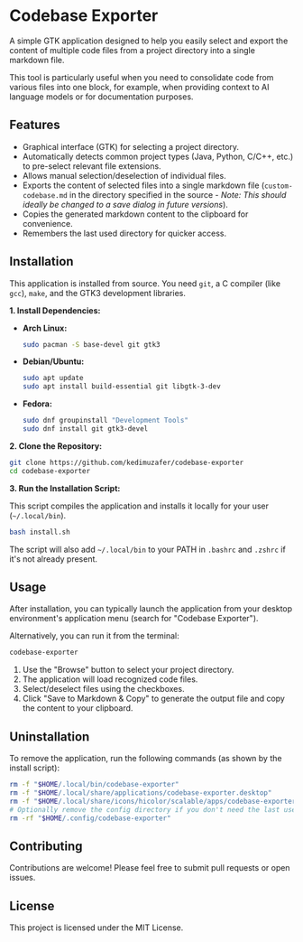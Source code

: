 # Codebase Exporter

A simple GTK application designed to help you easily select and export the content of multiple code files from a project directory into a single markdown file.

This tool is particularly useful when you need to consolidate code from various files into one block, for example, when providing context to AI language models or for documentation purposes.

## Features

*   Graphical interface (GTK) for selecting a project directory.
*   Automatically detects common project types (Java, Python, C/C++, etc.) to pre-select relevant file extensions.
*   Allows manual selection/deselection of individual files.
*   Exports the content of selected files into a single markdown file (`custom-codebase.md` in the directory specified in the source - *Note: This should ideally be changed to a save dialog in future versions*).
*   Copies the generated markdown content to the clipboard for convenience.
*   Remembers the last used directory for quicker access.

## Installation

This application is installed from source. You need `git`, a C compiler (like `gcc`), `make`, and the GTK3 development libraries.

**1. Install Dependencies:**

*   **Arch Linux:**
    ```bash
    sudo pacman -S base-devel git gtk3
    ```
*   **Debian/Ubuntu:**
    ```bash
    sudo apt update
    sudo apt install build-essential git libgtk-3-dev
    ```
*   **Fedora:**
    ```bash
    sudo dnf groupinstall "Development Tools"
    sudo dnf install git gtk3-devel
    ```

**2. Clone the Repository:**

```bash
git clone https://github.com/kedimuzafer/codebase-exporter
cd codebase-exporter
```

**3. Run the Installation Script:**

This script compiles the application and installs it locally for your user (`~/.local/bin`).

```bash
bash install.sh
```

The script will also add `~/.local/bin` to your PATH in `.bashrc` and `.zshrc` if it's not already present.

## Usage

After installation, you can typically launch the application from your desktop environment's application menu (search for "Codebase Exporter").

Alternatively, you can run it from the terminal:

```bash
codebase-exporter
```

1.  Use the "Browse" button to select your project directory.
2.  The application will load recognized code files.
3.  Select/deselect files using the checkboxes.
4.  Click "Save to Markdown & Copy" to generate the output file and copy the content to your clipboard.

## Uninstallation

To remove the application, run the following commands (as shown by the install script):

```bash
rm -f "$HOME/.local/bin/codebase-exporter"
rm -f "$HOME/.local/share/applications/codebase-exporter.desktop"
rm -f "$HOME/.local/share/icons/hicolor/scalable/apps/codebase-exporter.svg"
# Optionally remove the config directory if you don't need the last used path saved
rm -rf "$HOME/.config/codebase-exporter"
```

## Contributing

Contributions are welcome! Please feel free to submit pull requests or open issues.

## License

This project is licensed under the MIT License.